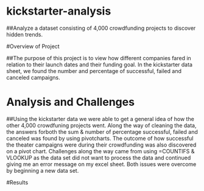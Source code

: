 # kickstarter-analysis

##Analyze a dataset consisting of 4,000 crowdfunding projects to discover hidden trends.

#Overview of Project

##The purpose of this project is to view how different companies fared in relation to their launch dates and their funding goal. 
In the kickstarter data sheet, we found the number and percentage of successful, failed and canceled campaigns. 

# Analysis and Challenges

##Using the kickstarter data we were able to get a general idea of how the other 4,000 crowdfuning projects went. 
Along the way of cleaning the data, the answers  forboth the sum & number of percentage successful, failed and canceled was found by using pivotcharts.
The outcome of how successful the theater campaigns were during their crowdfunding was also discovered on a pivot chart. 
Challenges along the way came from using =COUNTIFS & VLOOKUP as the data set did not want to process the data and continued giving me an error message on my excel sheet. Both issues were overcome by beginning a new data set. 

#Results

